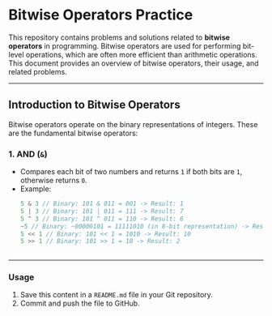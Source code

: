 # Bitwise Operators Practice

This repository contains problems and solutions related to **bitwise operators** in programming. Bitwise operators are used for performing bit-level operations, which are often more efficient than arithmetic operations. This document provides an overview of bitwise operators, their usage, and related problems.

---

## **Introduction to Bitwise Operators**

Bitwise operators operate on the binary representations of integers. These are the fundamental bitwise operators:

### **1. AND (`&`)**
- Compares each bit of two numbers and returns `1` if both bits are `1`, otherwise returns `0`.
- Example:
  ```cpp
  5 & 3 // Binary: 101 & 011 = 001 -> Result: 1
  5 | 3 // Binary: 101 | 011 = 111 -> Result: 7
  5 ^ 3 // Binary: 101 ^ 011 = 110 -> Result: 6
  ~5 // Binary: ~00000101 = 11111010 (in 8-bit representation) -> Result: -6
  5 << 1 // Binary: 101 << 1 = 1010 -> Result: 10
  5 >> 1 // Binary: 101 >> 1 = 10 -> Result: 2
 
---

### Usage
1. Save this content in a `README.md` file in your Git repository.
2. Commit and push the file to GitHub.

```bash


